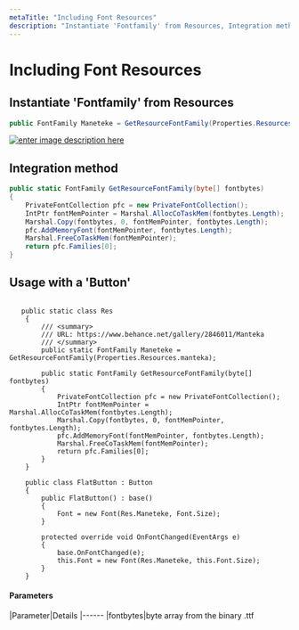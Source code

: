 ```yaml
---
metaTitle: "Including Font Resources"
description: "Instantiate 'Fontfamily' from Resources, Integration method, Usage with a 'Button'"
---
```


# Including Font Resources




## Instantiate 'Fontfamily' from Resources


```cs
public FontFamily Maneteke = GetResourceFontFamily(Properties.Resources.manteka);

```

[<img src="https://i.stack.imgur.com/1fneu.png" alt="enter image description here" />](https://i.stack.imgur.com/1fneu.png)



## Integration method


```cs
public static FontFamily GetResourceFontFamily(byte[] fontbytes)
{
    PrivateFontCollection pfc = new PrivateFontCollection();
    IntPtr fontMemPointer = Marshal.AllocCoTaskMem(fontbytes.Length);
    Marshal.Copy(fontbytes, 0, fontMemPointer, fontbytes.Length);
    pfc.AddMemoryFont(fontMemPointer, fontbytes.Length);
    Marshal.FreeCoTaskMem(fontMemPointer);
    return pfc.Families[0];
}

```



## Usage with a 'Button'


```

   public static class Res
    {
        /// <summary>
        /// URL: https://www.behance.net/gallery/2846011/Manteka
        /// </summary>
        public static FontFamily Maneteke = GetResourceFontFamily(Properties.Resources.manteka);

        public static FontFamily GetResourceFontFamily(byte[] fontbytes)
        {
            PrivateFontCollection pfc = new PrivateFontCollection();
            IntPtr fontMemPointer = Marshal.AllocCoTaskMem(fontbytes.Length);
            Marshal.Copy(fontbytes, 0, fontMemPointer, fontbytes.Length);
            pfc.AddMemoryFont(fontMemPointer, fontbytes.Length);
            Marshal.FreeCoTaskMem(fontMemPointer);
            return pfc.Families[0];
        }
    }

    public class FlatButton : Button
    {
        public FlatButton() : base()
        {
            Font = new Font(Res.Maneteke, Font.Size);
        }

        protected override void OnFontChanged(EventArgs e)
        {
            base.OnFontChanged(e);
            this.Font = new Font(Res.Maneteke, this.Font.Size);
        }
    }

```



#### Parameters


|Parameter|Details
|------
|fontbytes|byte array from the binary .ttf

